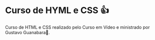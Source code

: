 # **Curso de HYML e CSS** 👍
 Curso de HTML e CSS realizado pelo Curso em Vídeo e ministrado por Gustavo Guanabara🖖.
